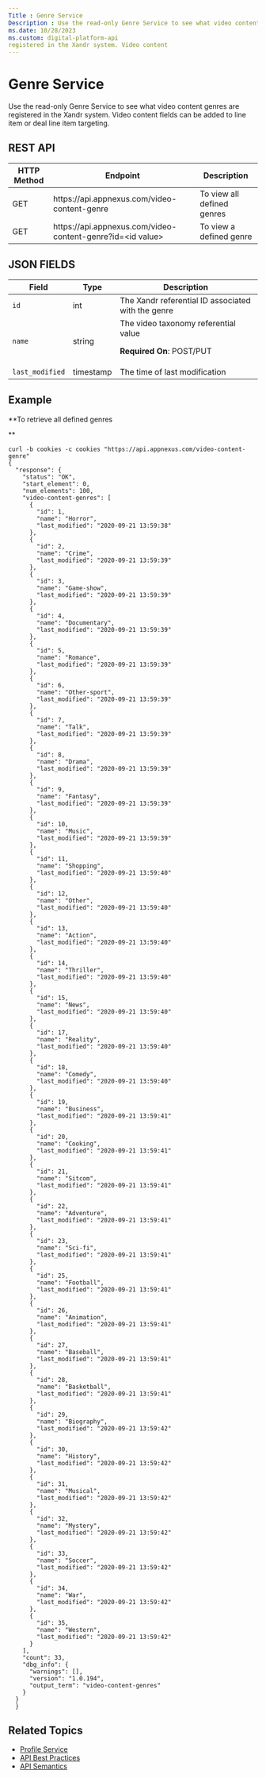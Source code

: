 ```yaml
---
Title : Genre Service
Description : Use the read-only Genre Service to see what video content genres are
ms.date: 10/28/2023
ms.custom: digital-platform-api
registered in the Xandr system. Video content
---
```



# Genre Service



Use the read-only Genre Service to see what video content genres are
registered in the Xandr system. Video content
fields can be added to line item or deal line item targeting. 



## REST API

<table class="table">
<thead class="thead">
<tr class="header row">
<th id="ID-00001528__entry__1" class="entry colsep-1 rowsep-1">HTTP
Method</th>
<th id="ID-00001528__entry__2"
class="entry colsep-1 rowsep-1">Endpoint</th>
<th id="ID-00001528__entry__3"
class="entry colsep-1 rowsep-1">Description </th>
</tr>
</thead>
<tbody class="tbody">
<tr class="odd row">
<td class="entry colsep-1 rowsep-1"
headers="ID-00001528__entry__1">GET</td>
<td class="entry colsep-1 rowsep-1"
headers="ID-00001528__entry__2">https://api.<span
class="ph">appnexus.com/video-content-genre</td>
<td class="entry colsep-1 rowsep-1" headers="ID-00001528__entry__3">To
view all defined genres</td>
</tr>
<tr class="even row">
<td class="entry colsep-1 rowsep-1"
headers="ID-00001528__entry__1">GET</td>
<td class="entry colsep-1 rowsep-1"
headers="ID-00001528__entry__2">https://api.<span
class="ph">appnexus.com/video-content-genre?id=&lt;id
value&gt;</td>
<td class="entry colsep-1 rowsep-1" headers="ID-00001528__entry__3">To
view a defined genre</td>
</tr>
</tbody>
</table>





## JSON FIELDS

<table class="table">
<thead class="thead">
<tr class="header row">
<th id="ID-00001528__entry__10"
class="entry colsep-1 rowsep-1">Field</th>
<th id="ID-00001528__entry__11"
class="entry colsep-1 rowsep-1">Type</th>
<th id="ID-00001528__entry__12"
class="entry colsep-1 rowsep-1">Description </th>
</tr>
</thead>
<tbody class="tbody">
<tr class="odd row">
<td class="entry colsep-1 rowsep-1"
headers="ID-00001528__entry__10"><code class="ph codeph">id</code></td>
<td class="entry colsep-1 rowsep-1"
headers="ID-00001528__entry__11">int</td>
<td class="entry colsep-1 rowsep-1" headers="ID-00001528__entry__12">The
Xandr referential ID associated with the
genre</td>
</tr>
<tr class="even row">
<td class="entry colsep-1 rowsep-1"
headers="ID-00001528__entry__10"><code
class="ph codeph">name</code></td>
<td class="entry colsep-1 rowsep-1"
headers="ID-00001528__entry__11">string</td>
<td class="entry colsep-1 rowsep-1" headers="ID-00001528__entry__12">The
video taxonomy referential value
<p><strong>Required On</strong>: POST/PUT</p></td>
</tr>
<tr class="odd row">
<td class="entry colsep-1 rowsep-1"
headers="ID-00001528__entry__10"><code
class="ph codeph">last_modified</code></td>
<td class="entry colsep-1 rowsep-1"
headers="ID-00001528__entry__11">timestamp</td>
<td class="entry colsep-1 rowsep-1" headers="ID-00001528__entry__12">The
time of last modification</td>
</tr>
</tbody>
</table>





## Example

**To retrieve all defined genres  
  
**

``` pre
curl -b cookies -c cookies "https://api.appnexus.com/video-content-genre"
{
  "response": {
    "status": "OK",
    "start_element": 0,
    "num_elements": 100,
    "video-content-genres": [
      {
        "id": 1,
        "name": "Horror",
        "last_modified": "2020-09-21 13:59:38"
      },
      {
        "id": 2,
        "name": "Crime",
        "last_modified": "2020-09-21 13:59:39"
      },
      {
        "id": 3,
        "name": "Game-show",
        "last_modified": "2020-09-21 13:59:39"
      },
      {
        "id": 4,
        "name": "Documentary",
        "last_modified": "2020-09-21 13:59:39"
      },
      {
        "id": 5,
        "name": "Romance",
        "last_modified": "2020-09-21 13:59:39"
      },
      {
        "id": 6,
        "name": "Other-sport",
        "last_modified": "2020-09-21 13:59:39"
      },
      {
        "id": 7,
        "name": "Talk",
        "last_modified": "2020-09-21 13:59:39"
      },
      {
        "id": 8,
        "name": "Drama",
        "last_modified": "2020-09-21 13:59:39"
      },
      {
        "id": 9,
        "name": "Fantasy",
        "last_modified": "2020-09-21 13:59:39"
      },
      {
        "id": 10,
        "name": "Music",
        "last_modified": "2020-09-21 13:59:39"
      },
      {
        "id": 11,
        "name": "Shopping",
        "last_modified": "2020-09-21 13:59:40"
      },
      {
        "id": 12,
        "name": "Other",
        "last_modified": "2020-09-21 13:59:40"
      },
      {
        "id": 13,
        "name": "Action",
        "last_modified": "2020-09-21 13:59:40"
      },
      {
        "id": 14,
        "name": "Thriller",
        "last_modified": "2020-09-21 13:59:40"
      },
      {
        "id": 15,
        "name": "News",
        "last_modified": "2020-09-21 13:59:40"
      },
      {
        "id": 17,
        "name": "Reality",
        "last_modified": "2020-09-21 13:59:40"
      },
      {
        "id": 18,
        "name": "Comedy",
        "last_modified": "2020-09-21 13:59:40"
      },
      {
        "id": 19,
        "name": "Business",
        "last_modified": "2020-09-21 13:59:41"
      },
      {
        "id": 20,
        "name": "Cooking",
        "last_modified": "2020-09-21 13:59:41"
      },
      {
        "id": 21,
        "name": "Sitcom",
        "last_modified": "2020-09-21 13:59:41"
      },
      {
        "id": 22,
        "name": "Adventure",
        "last_modified": "2020-09-21 13:59:41"
      },
      {
        "id": 23,
        "name": "Sci-fi",
        "last_modified": "2020-09-21 13:59:41"
      },
      {
        "id": 25,
        "name": "Football",
        "last_modified": "2020-09-21 13:59:41"
      },
      {
        "id": 26,
        "name": "Animation",
        "last_modified": "2020-09-21 13:59:41"
      },
      {
        "id": 27,
        "name": "Baseball",
        "last_modified": "2020-09-21 13:59:41"
      },
      {
        "id": 28,
        "name": "Basketball",
        "last_modified": "2020-09-21 13:59:41"
      },
      {
        "id": 29,
        "name": "Biography",
        "last_modified": "2020-09-21 13:59:42"
      },
      {
        "id": 30,
        "name": "History",
        "last_modified": "2020-09-21 13:59:42"
      },
      {
        "id": 31,
        "name": "Musical",
        "last_modified": "2020-09-21 13:59:42"
      },
      {
        "id": 32,
        "name": "Mystery",
        "last_modified": "2020-09-21 13:59:42"
      },
      {
        "id": 33,
        "name": "Soccer",
        "last_modified": "2020-09-21 13:59:42"
      },
      {
        "id": 34,
        "name": "War",
        "last_modified": "2020-09-21 13:59:42"
      },
      {
        "id": 35,
        "name": "Western",
        "last_modified": "2020-09-21 13:59:42"
      }
    ],
    "count": 33,
    "dbg_info": {
      "warnings": [],
      "version": "1.0.194",
      "output_term": "video-content-genres"
    }
  }
  }
```





## Related Topics

- <a
  href="profile-service.md"
  class="xref" target="_blank">Profile Service</a>
- <a
  href="api-best-practices.md"
  class="xref" target="_blank">API Best Practices</a>
- <a
  href="api-semantics.md"
  class="xref" target="_blank">API Semantics</a>






